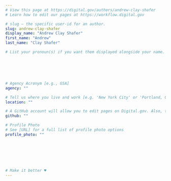 ```yaml
---
# View this page at https://digital.gov/authors/andrew-clay-shafer
# Learn how to edit our pages at https://workflow.digital.gov

# slug — the specific user-id for an author.
slug: andrew-clay-shafer
display_name: "Andrew Clay Shafer"
first_name: "Andrew"
last_name: "Clay Shafer"

# List your pronoun(s) if you want them displayed alongside your name. If blank, we'll use just your name. Learn more http://mypronouns.org






# Agency Acronym [e.g., GSA]
agency: ""

# Tell us where you live and work [e.g. 'New York City' or 'Portland, OR']
location: ""

# A GitHub account will allow you to edit pages on Digital.gov. Also, the image used in your GitHub account can be used to populate your digital.gov profile photo. Learn more about getting a Github account at [URL]
github: ""

# Profile Photo
# See [URL] for a full list of profile photo options
profile_photo: ""







# Make it better ♥
---
```

